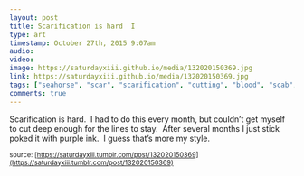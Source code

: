```yaml
---
layout: post
title: Scarification is hard  I 
type: art
timestamp: October 27th, 2015 9:07am
audio: 
video: 
image: https://saturdayxiii.github.io/media/132020150369.jpg
link: https://saturdayxiii.github.io/media/132020150369.jpg
tags: ["seahorse", "scar", "scarification", "cutting", "blood", "scab", "tattoo", "art"]
comments: true
---
```

Scarification is hard.  I had to do this every month, but couldn’t get myself to cut deep enough for the lines to stay.  After several months I just stick poked it with purple ink.  I guess that’s more my style.
 
  
<small>source: [https://saturdayxiii.tumblr.com/post/132020150369](https://saturdayxiii.tumblr.com/post/132020150369)</small>